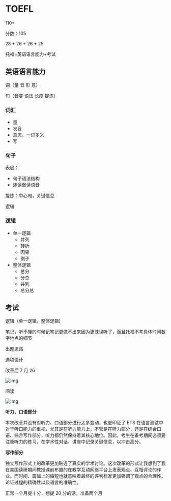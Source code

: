 # TOEFL

110+

分数：105

28 + 26 + 26 + 25

托福=英语语言能力+考试

## 英语语言能力

词（量 音 形 意）

句（音变 语法 长度 提炼）

### 词汇

- 量
- 发音
- 意思，一词多义
- 写

### 句子

表层：

- 句子语法结构
- 连读弱读语音

提炼：中心句，关键信息

逻辑

### 逻辑

- 单一逻辑
  - 并列
  - 转折
  - 因果
  - 例子
- 整体逻辑
  - 总分
  - 分总
  - 并列
  - 总分总

## 考试

逻辑（单一逻辑，整体逻辑）

笔记，听不懂的时候记笔记更做不出来因为更耽误听了，而且托福不考具体时间数字地点的细节

出题思路

选项设计

改革后 7 月 26

![img](https://cdn.jsdelivr.net/gh/davidliuk/images@master/blog/9f1353e9ac394b65b2f6dfeb84edda05-20230509204802995.png)

阅读

![img](https://cdn.jsdelivr.net/gh/davidliuk/images@master/blog/f9fd3ff90d9e4c10aa8229e08b92d5d0.png)

**听力、口语部分**

本次改革并没有对听力、口语部分进行太多变动，也更印证了 ETS 在语言测试中对于听口能力的重视，尤其是在听力能力上，不管是在听力部分，还是在综合口语、综合写作部分，听力都仍然保持着其核心地位。因此，考生在备考期间必须要注重听力的练习，在学术性对话、讲座中记录关键信息，以冲击高分。

**写作部分**

独立写作形式上的改革更加贴近了真实的学术讨论。这次改革的形式让我想到了我在美国读研期间教授课前布置的在教学互动网络平台上发表观点、互相评论的作业。而时间、篇幅上的缩短也就意味着最终的评判标准更加强调了观点的合理性、论证过程的精确性以及语言的准确性。

正常一个月提十分，想提 20 分的话，准备两个月
